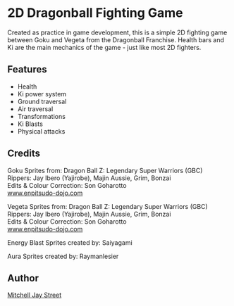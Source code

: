 
# 2D Dragonball Fighting Game

Created as practice in game development, this is a simple 2D fighting game between Goku and Vegeta from the Dragonball Franchise.
Health bars and Ki are the main mechanics of the game - just like most 2D fighters.


## Features

- Health
- Ki power system
- Ground traversal
- Air traversal
- Transformations
- Ki Blasts
- Physical attacks                         


## Credits
Goku Sprites from: Dragon Ball Z: Legendary Super Warriors (GBC)\
Rippers: Jay Ibero (Yajirobe), Majin Aussie, Grim, Bonzai\
Edits & Colour Correction: Son Goharotto\
www.enpitsudo-dojo.com

Vegeta Sprites from: Dragon Ball Z: Legendary Super Warriors (GBC)\
Rippers: Jay Ibero (Yajirobe), Majin Aussie, Grim, Bonzai\
Edits & Colour Correction: Son Goharotto\
www.enpitsudo-dojo.com

Energy Blast Sprites created by: Saiyagami

Aura Sprites created by: Raymanlesier
## Author

[Mitchell Jay Street](https://github.com/MitchStreet)

